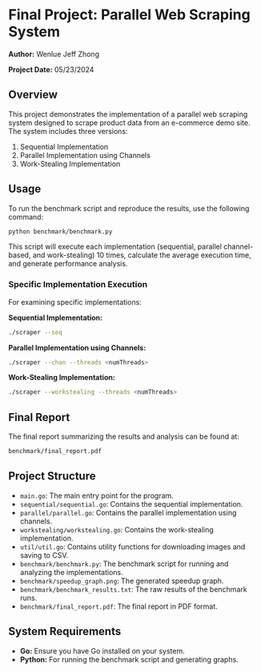 
# Final Project: Parallel Web Scraping System

**Author:** Wenlue Jeff Zhong

**Project Date:** 05/23/2024

## Overview

This project demonstrates the implementation of a parallel web scraping system designed to scrape product data from an e-commerce demo site. The system includes three versions:

1. Sequential Implementation
2. Parallel Implementation using Channels
3. Work-Stealing Implementation

## Usage

To run the benchmark script and reproduce the results, use the following command:

```bash
python benchmark/benchmark.py
```

This script will execute each implementation (sequential, parallel channel-based, and work-stealing) 10 times, calculate the average execution time, and generate performance analysis.

### Specific Implementation Execution

For examining specific implementations:

**Sequential Implementation:**

```bash
./scraper --seq
```

**Parallel Implementation using Channels:**

```bash
./scraper --chan --threads <numThreads>
```

**Work-Stealing Implementation:**

```bash
./scraper --workstealing --threads <numThreads>
```

## Final Report

The final report summarizing the results and analysis can be found at:

```bash
benchmark/final_report.pdf
```

## Project Structure

- `main.go`: The main entry point for the program.
- `sequential/sequential.go`: Contains the sequential implementation.
- `parallel/parallel.go`: Contains the parallel implementation using channels.
- `workstealing/workstealing.go`: Contains the work-stealing implementation.
- `util/util.go`: Contains utility functions for downloading images and saving to CSV.
- `benchmark/benchmark.py`: The benchmark script for running and analyzing the implementations.
- `benchmark/speedup_graph.png`: The generated speedup graph.
- `benchmark/benchmark_results.txt`: The raw results of the benchmark runs.
- `benchmark/final_report.pdf`: The final report in PDF format.

## System Requirements

- **Go:** Ensure you have Go installed on your system.
- **Python:** For running the benchmark script and generating graphs.

